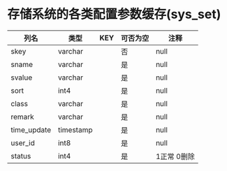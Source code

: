 # 存储系统的各类配置参数缓存(sys_set)
| 列名   | 类型   | KEY  | 可否为空 | 注释   |
| ---- | ---- | ---- | ---- | ---- |
|skey|varchar||否|null|
|sname|varchar||是|null|
|svalue|varchar||是|null|
|sort|int4||是|null|
|class|varchar||是|null|
|remark|varchar||是|null|
|time_update|timestamp||是|null|
|user_id|int8||是|null|
|status|int4||是|1正常     0删除|
